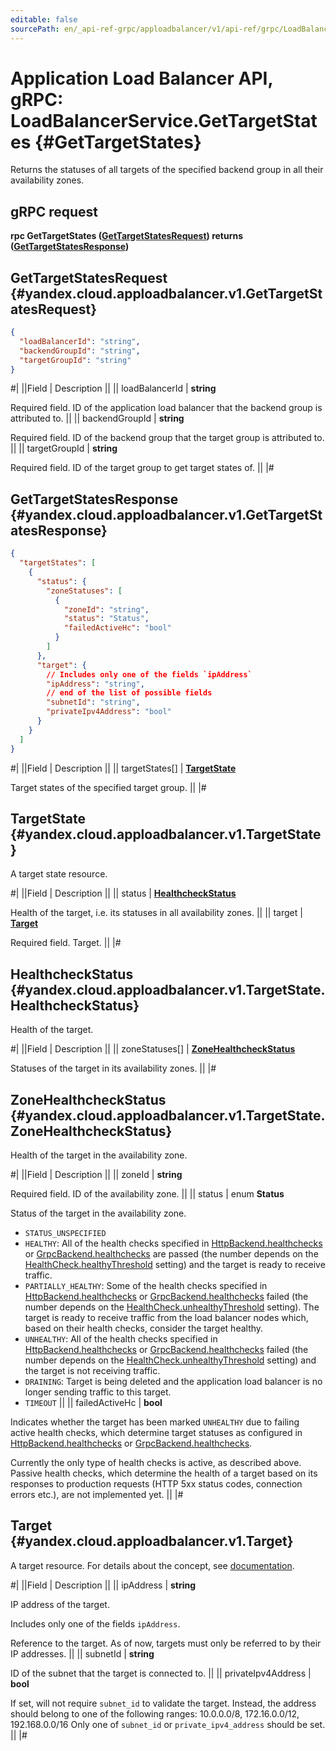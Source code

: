 ```yaml
---
editable: false
sourcePath: en/_api-ref-grpc/apploadbalancer/v1/api-ref/grpc/LoadBalancer/getTargetStates.md
---
```


# Application Load Balancer API, gRPC: LoadBalancerService.GetTargetStates {#GetTargetStates}

Returns the statuses of all targets of the specified backend group in all their availability zones.

## gRPC request

**rpc GetTargetStates ([GetTargetStatesRequest](#yandex.cloud.apploadbalancer.v1.GetTargetStatesRequest)) returns ([GetTargetStatesResponse](#yandex.cloud.apploadbalancer.v1.GetTargetStatesResponse))**

## GetTargetStatesRequest {#yandex.cloud.apploadbalancer.v1.GetTargetStatesRequest}

```json
{
  "loadBalancerId": "string",
  "backendGroupId": "string",
  "targetGroupId": "string"
}
```

#|
||Field | Description ||
|| loadBalancerId | **string**

Required field. ID of the application load balancer that the backend group is attributed to. ||
|| backendGroupId | **string**

Required field. ID of the backend group that the target group is attributed to. ||
|| targetGroupId | **string**

Required field. ID of the target group to get target states of. ||
|#

## GetTargetStatesResponse {#yandex.cloud.apploadbalancer.v1.GetTargetStatesResponse}

```json
{
  "targetStates": [
    {
      "status": {
        "zoneStatuses": [
          {
            "zoneId": "string",
            "status": "Status",
            "failedActiveHc": "bool"
          }
        ]
      },
      "target": {
        // Includes only one of the fields `ipAddress`
        "ipAddress": "string",
        // end of the list of possible fields
        "subnetId": "string",
        "privateIpv4Address": "bool"
      }
    }
  ]
}
```

#|
||Field | Description ||
|| targetStates[] | **[TargetState](#yandex.cloud.apploadbalancer.v1.TargetState)**

Target states of the specified target group. ||
|#

## TargetState {#yandex.cloud.apploadbalancer.v1.TargetState}

A target state resource.

#|
||Field | Description ||
|| status | **[HealthcheckStatus](#yandex.cloud.apploadbalancer.v1.TargetState.HealthcheckStatus)**

Health of the target, i.e. its statuses in all availability zones. ||
|| target | **[Target](#yandex.cloud.apploadbalancer.v1.Target)**

Required field. Target. ||
|#

## HealthcheckStatus {#yandex.cloud.apploadbalancer.v1.TargetState.HealthcheckStatus}

Health of the target.

#|
||Field | Description ||
|| zoneStatuses[] | **[ZoneHealthcheckStatus](#yandex.cloud.apploadbalancer.v1.TargetState.ZoneHealthcheckStatus)**

Statuses of the target in its availability zones. ||
|#

## ZoneHealthcheckStatus {#yandex.cloud.apploadbalancer.v1.TargetState.ZoneHealthcheckStatus}

Health of the target in the availability zone.

#|
||Field | Description ||
|| zoneId | **string**

Required field. ID of the availability zone. ||
|| status | enum **Status**

Status of the target in the availability zone.

- `STATUS_UNSPECIFIED`
- `HEALTHY`: All of the health checks specified in [HttpBackend.healthchecks](/docs/application-load-balancer/api-ref/grpc/BackendGroup/get#yandex.cloud.apploadbalancer.v1.HttpBackend) or [GrpcBackend.healthchecks](/docs/application-load-balancer/api-ref/grpc/BackendGroup/get#yandex.cloud.apploadbalancer.v1.GrpcBackend) are passed
(the number depends on the [HealthCheck.healthyThreshold](/docs/application-load-balancer/api-ref/grpc/BackendGroup/get#yandex.cloud.apploadbalancer.v1.HealthCheck) setting) and the target is ready to receive traffic.
- `PARTIALLY_HEALTHY`: Some of the health checks specified in [HttpBackend.healthchecks](/docs/application-load-balancer/api-ref/grpc/BackendGroup/get#yandex.cloud.apploadbalancer.v1.HttpBackend) or [GrpcBackend.healthchecks](/docs/application-load-balancer/api-ref/grpc/BackendGroup/get#yandex.cloud.apploadbalancer.v1.GrpcBackend) failed
(the number depends on the [HealthCheck.unhealthyThreshold](/docs/application-load-balancer/api-ref/grpc/BackendGroup/get#yandex.cloud.apploadbalancer.v1.HealthCheck) setting).
The target is ready to receive traffic from the load balancer nodes which, based on their health checks,
consider the target healthy.
- `UNHEALTHY`: All of the health checks specified in [HttpBackend.healthchecks](/docs/application-load-balancer/api-ref/grpc/BackendGroup/get#yandex.cloud.apploadbalancer.v1.HttpBackend) or [GrpcBackend.healthchecks](/docs/application-load-balancer/api-ref/grpc/BackendGroup/get#yandex.cloud.apploadbalancer.v1.GrpcBackend) failed
(the number depends on the [HealthCheck.unhealthyThreshold](/docs/application-load-balancer/api-ref/grpc/BackendGroup/get#yandex.cloud.apploadbalancer.v1.HealthCheck) setting) and the target is not receiving traffic.
- `DRAINING`: Target is being deleted and the application load balancer is no longer sending traffic to this target.
- `TIMEOUT` ||
|| failedActiveHc | **bool**

Indicates whether the target has been marked `UNHEALTHY` due to failing active health checks,
which determine target statuses as configured in [HttpBackend.healthchecks](/docs/application-load-balancer/api-ref/grpc/BackendGroup/get#yandex.cloud.apploadbalancer.v1.HttpBackend) or [GrpcBackend.healthchecks](/docs/application-load-balancer/api-ref/grpc/BackendGroup/get#yandex.cloud.apploadbalancer.v1.GrpcBackend).

Currently the only type of health checks is active, as described above.
Passive health checks, which determine the health of a target based on its responses to production requests
(HTTP 5xx status codes, connection errors etc.), are not implemented yet. ||
|#

## Target {#yandex.cloud.apploadbalancer.v1.Target}

A target resource.
For details about the concept, see [documentation](/docs/application-load-balancer/concepts/target-group).

#|
||Field | Description ||
|| ipAddress | **string**

IP address of the target.

Includes only one of the fields `ipAddress`.

Reference to the target. As of now, targets must only be referred to by their IP addresses. ||
|| subnetId | **string**

ID of the subnet that the target is connected to. ||
|| privateIpv4Address | **bool**

If set, will not require `subnet_id` to validate the target.
Instead, the address should belong to one of the following ranges:
10.0.0.0/8, 172.16.0.0/12, 192.168.0.0/16
Only one of `subnet_id` or `private_ipv4_address` should be set. ||
|#